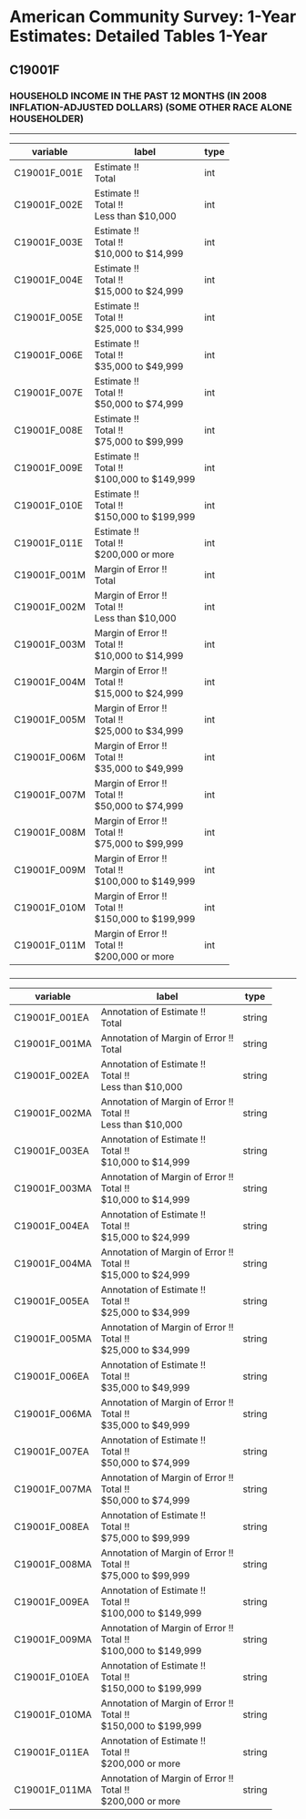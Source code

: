 # American Community Survey: 1-Year Estimates: Detailed Tables 1-Year

## C19001F

### HOUSEHOLD INCOME IN THE PAST 12 MONTHS (IN 2008 INFLATION-ADJUSTED DOLLARS) (SOME OTHER RACE ALONE HOUSEHOLDER)

___

| variable | label | type |
| ----- | ----- | ----- |
| C19001F_001E | Estimate !!<br>Total | int |
| C19001F_002E | Estimate !!<br>Total !!<br>Less than $10,000 | int |
| C19001F_003E | Estimate !!<br>Total !!<br>$10,000 to $14,999 | int |
| C19001F_004E | Estimate !!<br>Total !!<br>$15,000 to $24,999 | int |
| C19001F_005E | Estimate !!<br>Total !!<br>$25,000 to $34,999 | int |
| C19001F_006E | Estimate !!<br>Total !!<br>$35,000 to $49,999 | int |
| C19001F_007E | Estimate !!<br>Total !!<br>$50,000 to $74,999 | int |
| C19001F_008E | Estimate !!<br>Total !!<br>$75,000 to $99,999 | int |
| C19001F_009E | Estimate !!<br>Total !!<br>$100,000 to $149,999 | int |
| C19001F_010E | Estimate !!<br>Total !!<br>$150,000 to $199,999 | int |
| C19001F_011E | Estimate !!<br>Total !!<br>$200,000 or more | int |
| C19001F_001M | Margin of Error !!<br>Total | int |
| C19001F_002M | Margin of Error !!<br>Total !!<br>Less than $10,000 | int |
| C19001F_003M | Margin of Error !!<br>Total !!<br>$10,000 to $14,999 | int |
| C19001F_004M | Margin of Error !!<br>Total !!<br>$15,000 to $24,999 | int |
| C19001F_005M | Margin of Error !!<br>Total !!<br>$25,000 to $34,999 | int |
| C19001F_006M | Margin of Error !!<br>Total !!<br>$35,000 to $49,999 | int |
| C19001F_007M | Margin of Error !!<br>Total !!<br>$50,000 to $74,999 | int |
| C19001F_008M | Margin of Error !!<br>Total !!<br>$75,000 to $99,999 | int |
| C19001F_009M | Margin of Error !!<br>Total !!<br>$100,000 to $149,999 | int |
| C19001F_010M | Margin of Error !!<br>Total !!<br>$150,000 to $199,999 | int |
| C19001F_011M | Margin of Error !!<br>Total !!<br>$200,000 or more | int |
### 

___

| variable | label | type |
| ----- | ----- | ----- |
| C19001F_001EA | Annotation of Estimate !!<br>Total | string |
| C19001F_001MA | Annotation of Margin of Error !!<br>Total | string |
| C19001F_002EA | Annotation of Estimate !!<br>Total !!<br>Less than $10,000 | string |
| C19001F_002MA | Annotation of Margin of Error !!<br>Total !!<br>Less than $10,000 | string |
| C19001F_003EA | Annotation of Estimate !!<br>Total !!<br>$10,000 to $14,999 | string |
| C19001F_003MA | Annotation of Margin of Error !!<br>Total !!<br>$10,000 to $14,999 | string |
| C19001F_004EA | Annotation of Estimate !!<br>Total !!<br>$15,000 to $24,999 | string |
| C19001F_004MA | Annotation of Margin of Error !!<br>Total !!<br>$15,000 to $24,999 | string |
| C19001F_005EA | Annotation of Estimate !!<br>Total !!<br>$25,000 to $34,999 | string |
| C19001F_005MA | Annotation of Margin of Error !!<br>Total !!<br>$25,000 to $34,999 | string |
| C19001F_006EA | Annotation of Estimate !!<br>Total !!<br>$35,000 to $49,999 | string |
| C19001F_006MA | Annotation of Margin of Error !!<br>Total !!<br>$35,000 to $49,999 | string |
| C19001F_007EA | Annotation of Estimate !!<br>Total !!<br>$50,000 to $74,999 | string |
| C19001F_007MA | Annotation of Margin of Error !!<br>Total !!<br>$50,000 to $74,999 | string |
| C19001F_008EA | Annotation of Estimate !!<br>Total !!<br>$75,000 to $99,999 | string |
| C19001F_008MA | Annotation of Margin of Error !!<br>Total !!<br>$75,000 to $99,999 | string |
| C19001F_009EA | Annotation of Estimate !!<br>Total !!<br>$100,000 to $149,999 | string |
| C19001F_009MA | Annotation of Margin of Error !!<br>Total !!<br>$100,000 to $149,999 | string |
| C19001F_010EA | Annotation of Estimate !!<br>Total !!<br>$150,000 to $199,999 | string |
| C19001F_010MA | Annotation of Margin of Error !!<br>Total !!<br>$150,000 to $199,999 | string |
| C19001F_011EA | Annotation of Estimate !!<br>Total !!<br>$200,000 or more | string |
| C19001F_011MA | Annotation of Margin of Error !!<br>Total !!<br>$200,000 or more | string |

